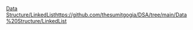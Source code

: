 [Data Structure/LinkedList](https://github.com/thesumitgogia/DSA/tree/main/Data%20Structure/LinkedList)https://github.com/thesumitgogia/DSA/tree/main/Data%20Structure/LinkedList
